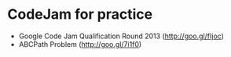# CodeJam for practice
 - Google Code Jam Qualification Round 2013 (http://goo.gl/fIjoc)
 - ABCPath Problem (http://goo.gl/7i1f0)

